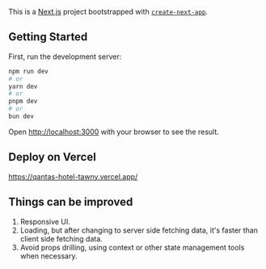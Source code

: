 This is a [Next.js](https://nextjs.org) project bootstrapped with [`create-next-app`](https://nextjs.org/docs/app/api-reference/cli/create-next-app).

## Getting Started

First, run the development server:

```bash
npm run dev
# or
yarn dev
# or
pnpm dev
# or
bun dev
```

Open [http://localhost:3000](http://localhost:3000) with your browser to see the result.

## Deploy on Vercel
https://qantas-hotel-tawny.vercel.app/

## Things can be improved

1. Responsive UI.
2. Loading, but after changing to server side fetching data, it's faster than client side fetching data.
3. Avoid props drilling, using context or other state management tools when necessary.

